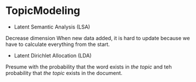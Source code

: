 # TopicModeling
* Latent Semantic Analysis (LSA)

Decrease dimension
When new data added, it is hard to update because we have to calculate everything from the start.
 
 
* Latent Dirichlet Allocation (LDA)

Presume with the probability that the word exists in *the topic* and teh probability that *the topic* exists in the document.
